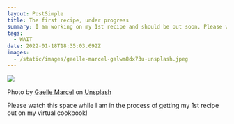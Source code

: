 ```yaml
---
layout: PostSimple
title: The first recipe, under progress
summary: I am working on my 1st recipe and should be out soon. Please watch this space.
tags:
  - WAIT
date: 2022-01-18T18:35:03.692Z
images:
  - /static/images/gaelle-marcel-galwm8dx73u-unsplash.jpeg
---
```

![](/static/images/gaelle-marcel-galwm8dx73u-unsplash.jpeg)

Photo by <a href="https://unsplash.com/@gaellemarcel?utm_source=unsplash&utm_medium=referral&utm_content=creditCopyText">Gaelle Marcel</a> on <a href="https://unsplash.com/s/photos/steam-cooking?utm_source=unsplash&utm_medium=referral&utm_content=creditCopyText">Unsplash</a>

Please watch this space while I am in the process of getting my 1st recipe out on my virtual cookbook!